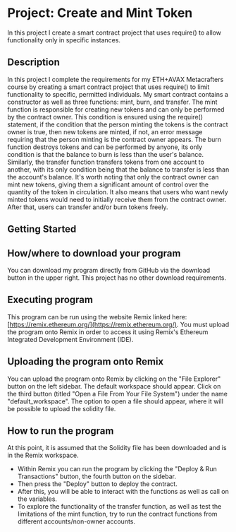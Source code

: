 # Project: Create and Mint Token
In this project I create a smart contract project that uses require() to allow functionality only in specific instances.


## Description
In this project I complete the requirements for my ETH+AVAX Metacrafters course by creating a smart contract project that uses require() to limit functionality to specific, permitted individuals. My smart contract contains a constructor as well as three functions: mint, burn, and transfer. The mint function is responsible for creating new tokens and can only be performed by the contract owner. This condition is ensured using the require() statement, if the condition that the person minting the tokens is the contract owner is true, then new tokens are minted, if not, an error message requiring that the person minting is the contract owner appears. The burn function destroys tokens and can be performed by anyone, its only condition is that the balance to burn is less than the user's balance. Similarly, the transfer function transfers tokens from one account to another, with its only condition being that the balance to transfer is less than the account's balance. It's worth noting that only the contract owner can mint new tokens, giving them a significant amount of control over the quantity of the token in circulation. It also means that users who want newly minted tokens would need to initially receive them from the contract owner. After that, users can transfer and/or burn tokens freely.

## Getting Started
## How/where to download your program
You can download my program directly from GitHub via the download button in the upper right. This project has no other download requirements.


## Executing program
This program can be run using the website Remix linked here: [https://remix.ethereum.org/](https://remix.ethereum.org/). You must upload the program onto Remix in order to access it using Remix's Ethereum Integrated Development Environment (IDE).

## Uploading the program onto Remix
You can upload the program onto Remix by clicking on the "File Explorer" button on the left sidebar. The default workspace should appear. Click on the third button (titled "Open a File From Your File System") under the name "default_workspace". The option to open a file should appear, where it will be possible to upload the solidity file.


## How to run the program
At this point, it is assumed that the Solidity file has been downloaded and is in the Remix workspace.
- Within Remix you can run the program by clicking the "Deploy & Run Transactions" button, the fourth button on the sidebar.
- Then press the "Deploy" button to deploy the contract.
- After this, you will be able to interact with the functions as well as call on the variables.
- To explore the functionality of the transfer function, as well as test the limitations of the mint function, try to run the contract functions from different accounts/non-owner accounts.
